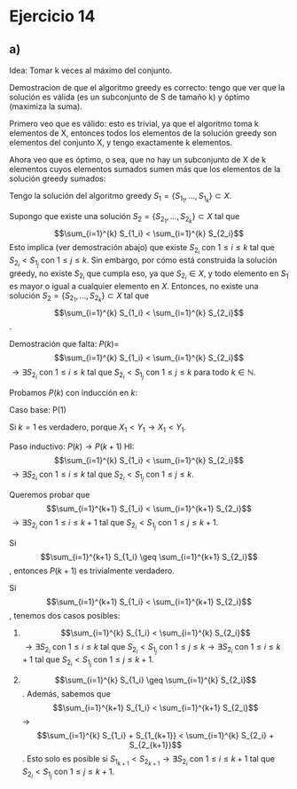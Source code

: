 # Ejercicio 14
## a) 
Idea: Tomar k veces al máximo del conjunto. 

Demostracion de que el algoritmo greedy es correcto: tengo que ver que la solución es válida (es un subconjunto de S de tamaño k) y óptimo (maximiza la suma). 

Primero veo que es válido: esto es trivial, ya que el algoritmo toma k elementos de X, entonces todos los elementos de la solución greedy son elementos del conjunto X, y tengo exactamente k elementos. 

Ahora veo que es óptimo, o sea, que no hay un subconjunto de X de k elementos cuyos elementos sumados sumen más que los elementos de la solución greedy sumados: 

Tengo la solución del algoritmo greedy $S_1 = \{S_{1_1}, \ldots, S_{1_k}\} \subset X$.

Supongo que existe una solución $S_2 = \{S_{2_1}, \ldots, S_{2_k}\} \subset X$ tal que $$\sum_{i=1}^{k} S_{1_i} < \sum_{i=1}^{k} S_{2_i}$$
Esto implica (ver demostración abajo) que existe $S_{2_i}$ con $1 \leq i \leq k$ tal que $S_{2_i} < S_{1_j}$ con $1 \leq j \leq k$. Sin embargo, por cómo está construida la solución greedy, no existe $S_{2_i}$ que cumpla eso, ya que $S_{2_i} \in X$, y todo elemento en $S_1$ es mayor o igual a cualquier elemento en $X$. Entonces, no existe una solución $S_2 = \{S_{2_1}, \ldots, S_{2_k}\} \subset X$ tal que $$\sum_{i=1}^{k} S_{1_i} < \sum_{i=1}^{k} S_{2_i}$$.

Demostración que falta:
$P(k) =$ $$\sum_{i=1}^{k} S_{1_i} < \sum_{i=1}^{k} S_{2_i}$$ $\rightarrow \exists  S_{2_i}$ con $1 \leq i \leq k$ tal que $S_{2_i} < S_{1_j}$ con $1 \leq j \leq k$ para todo $k \in \mathbb{N}$.

Probamos $P(k)$ con inducción en $k$:

Caso base: P(1)

Si $k=1$ es verdadero, porque $X_{1} < Y_{1} \rightarrow X_{1} < Y_{1}$.

Paso inductivo: $P(k) \rightarrow P(k+1)$
HI: $$\sum_{i=1}^{k} S_{1_i} < \sum_{i=1}^{k} S_{2_i}$$ $\rightarrow \exists S_{2_i}$ con $1 \leq i \leq k$ tal que $S_{2_i} < S_{1_j}$ con $1 \leq j \leq k$.

Queremos probar que $$\sum_{i=1}^{k+1} S_{1_i} < \sum_{i=1}^{k+1} S_{2_i}$$ $\rightarrow \exists S_{2_i}$ con $1 \leq i \leq k+1$ tal que $S_{2_i} < S_{1_j}$ con $1 \leq j \leq k+1$.

Si $$\sum_{i=1}^{k+1} S_{1_i} \geq \sum_{i=1}^{k+1} S_{2_i}$$, entonces $P(k+1)$ es trivialmente verdadero.

Si $$\sum_{i=1}^{k+1} S_{1_i} < \sum_{i=1}^{k+1} S_{2_i}$$, tenemos dos casos posibles:

1) $$\sum_{i=1}^{k} S_{1_i} < \sum_{i=1}^{k} S_{2_i}$$ $\rightarrow \exists S_{2_i}$ con $1 \leq i \leq k$ tal que $S_{2_i} < S_{1_j}$ con $1 \leq j \leq k \rightarrow \exists S_{2_i}$ con $1 \leq i \leq k+1$ tal que $S_{2_i} < S_{1_j}$ con $1 \leq j \leq k+1$.

2) $$\sum_{i=1}^{k} S_{1_i} \geq \sum_{i=1}^{k} S_{2_i}$$. Además, sabemos que $$\sum_{i=1}^{k+1} S_{1_i} < \sum_{i=1}^{k+1} S_{2_i}$$ $\rightarrow$ $$\sum_{i=1}^{k} S_{1_i} + S_{1_{k+1}} < \sum_{i=1}^{k} S_{2_i} + S_{2_{k+1}}$$. Esto solo es posible si $S_{1_{k+1}} < S_{2_{k+1}} \rightarrow \exists S_{2_i}$ con $1 \leq i \leq k+1$ tal que $S_{2_i} < S_{1_j}$ con $1 \leq j \leq k+1$.

  
